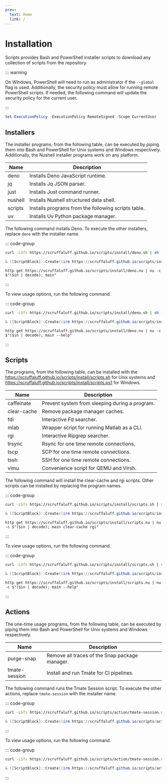 ```yaml
---
prev:
  text: Home
  link: /
---
```


# Installation

Scripts provides Bash and PowerShell installer scripts to download any
collection of scripts from the repository.

::: warning

On Windows, PowerShell will need to run as administrator if the `--global` flag
is used. Additionally, the security policy must allow for running remote
PowerShell scripts. If needed, the following command will update the security
policy for the current user.

:::

```powershell
Set-ExecutionPolicy -ExecutionPolicy RemoteSigned -Scope CurrentUser
```

## Installers

The installer programs, from the following table, can be executed by piping them
into Bash and PowerShell for Unix systems and Windows respectively.
Additionally, the Nushell installer programs work on any platform.

| Name    | Description                                         |
| ------- | --------------------------------------------------- |
| deno    | Installs Deno JavaScript runtime.                   |
| jq      | Installs Jq JSON parser.                            |
| just    | Installs Just command runner.                       |
| nushell | Installs Nushell structured data shell.             |
| scripts | Installs programs from the following scripts table. |
| uv      | Installs Uv Python package manager.                 |

The following command installs Deno. To execute the other installers, replace
`deno` with the installer name.

::: code-group

```sh [Bash]
curl -LSfs https://scruffaluff.github.io/scripts/install/deno.sh | sh
```

```powershell [PowerShell]
& ([ScriptBlock]::Create((irm https://scruffaluff.github.io/scripts/install/deno.ps1)))
```

```nushell [Nushell]
http get https://scruffaluff.github.io/scripts/install/deno.nu | nu -c $"($in | decode); main"
```

:::

To view usage options, run the following command.

::: code-group

```sh [Bash]
curl -LSfs https://scruffaluff.github.io/scripts/install/deno.sh | sh -s -- --help
```

```powershell [PowerShell]
& ([ScriptBlock]::Create((irm https://scruffaluff.github.io/scripts/install/deno.ps1))) --help
```

```nushell [Nushell]
http get https://scruffaluff.github.io/scripts/install/deno.nu | nu -c $"($in | decode); main --help"
```

:::

## Scripts

The programs, from the following table, can be installed with the
https://scruffaluff.github.io/scripts/install/scripts.sh for Unix systems and
https://scruffaluff.github.io/scripts/install/scripts.ps1 for Windows.

| Name        | Description                                    |
| ----------- | ---------------------------------------------- |
| caffeinate  | Prevent system from sleeping during a program. |
| clear-cache | Remove package manager caches.                 |
| fdi         | Interactive Fd searcher.                       |
| mlab        | Wrapper script for running Matlab as a CLI.    |
| rgi         | Interactive Ripgrep searcher.                  |
| trsync      | Rsync for one time remote connections.         |
| tscp        | SCP for one time remote connections.           |
| tssh        | SSH for one time remote connections.           |
| vimu        | Convenience script for QEMU and Virsh.         |

The following command will install the clear-cache and rgi scripts. Other
scripts can be installed by replacing the program names.

::: code-group

```sh [Bash]
curl -LSfs https://scruffaluff.github.io/scripts/install/scripts.sh | sh -s -- clear-cache rgi
```

```powershell [PowerShell]
& ([ScriptBlock]::Create((irm https://scruffaluff.github.io/scripts/install/scripts.ps1))) clear-cache rgi
```

```nushell [Nushell]
http get https://scruffaluff.github.io/scripts/install/scripts.nu | nu -c $"($in | decode); main clear-cache rgi"
```

:::

To view usage options, run the following command.

::: code-group

```sh [Bash]
curl -LSfs https://scruffaluff.github.io/scripts/install/scripts.sh | sh -s -- --help
```

```powershell [PowerShell]
& ([ScriptBlock]::Create((irm https://scruffaluff.github.io/scripts/install/scripts.ps1))) --help
```

```nushell [Nushell]
http get https://scruffaluff.github.io/scripts/install/scripts.nu | nu -c $"($in | decode); main --help"
```

:::

## Actions

The one-time usage programs, from the following table, can be executed by piping
them into Bash and PowerShell for Unix systems and Windows respectively.

| Name          | Description                                    |
| ------------- | ---------------------------------------------- |
| purge-snap    | Remove all traces of the Snap package manager. |
| tmate-session | Install and run Tmate for CI pipelines.        |

The following command runs the Tmate Session script. To execute the other
actions, replace `tmate-session` with the installer name.

::: code-group

```sh [Bash]
curl -LSfs https://scruffaluff.github.io/scripts/action/tmate-session.sh | sh
```

```powershell [PowerShell]
& ([ScriptBlock]::Create((irm https://scruffaluff.github.io/scripts/action/tmate-session.ps1)))
```

:::

To view usage options, run the following command.

::: code-group

```sh [Bash]
curl -LSfs https://scruffaluff.github.io/scripts/action/tmate-session.sh | sh -s -- --help
```

```powershell [PowerShell]
& ([ScriptBlock]::Create((irm https://scruffaluff.github.io/scripts/action/tmate-session.ps1))) --help
```

:::
